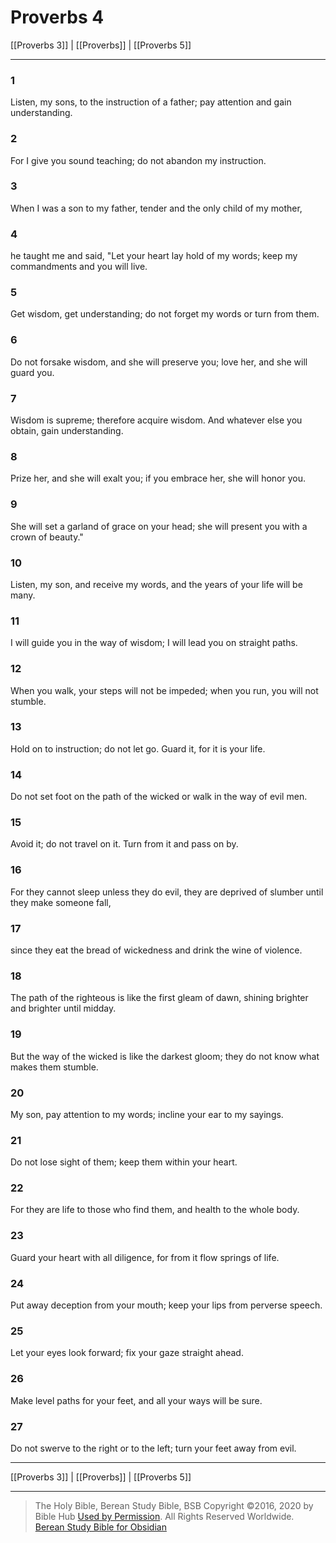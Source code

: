 # Proverbs 4

[[Proverbs 3]] | [[Proverbs]] | [[Proverbs 5]]

---

### 1
Listen, my sons, to the instruction of a father; pay attention and gain understanding.

### 2
For I give you sound teaching; do not abandon my instruction.

### 3
When I was a son to my father, tender and the only child of my mother,

### 4
he taught me and said, "Let your heart lay hold of my words; keep my commandments and you will live.

### 5
Get wisdom, get understanding; do not forget my words or turn from them.

### 6
Do not forsake wisdom, and she will preserve you; love her, and she will guard you.

### 7
Wisdom is supreme; therefore acquire wisdom. And whatever else you obtain, gain understanding.

### 8
Prize her, and she will exalt you; if you embrace her, she will honor you.

### 9
She will set a garland of grace on your head; she will present you with a crown of beauty."

### 10
Listen, my son, and receive my words, and the years of your life will be many.

### 11
I will guide you in the way of wisdom; I will lead you on straight paths.

### 12
When you walk, your steps will not be impeded; when you run, you will not stumble.

### 13
Hold on to instruction; do not let go. Guard it, for it is your life.

### 14
Do not set foot on the path of the wicked or walk in the way of evil men.

### 15
Avoid it; do not travel on it. Turn from it and pass on by.

### 16
For they cannot sleep unless they do evil, they are deprived of slumber until they make someone fall,

### 17
since they eat the bread of wickedness and drink the wine of violence.

### 18
The path of the righteous is like the first gleam of dawn, shining brighter and brighter until midday.

### 19
But the way of the wicked is like the darkest gloom; they do not know what makes them stumble.

### 20
My son, pay attention to my words; incline your ear to my sayings.

### 21
Do not lose sight of them; keep them within your heart.

### 22
For they are life to those who find them, and health to the whole body.

### 23
Guard your heart with all diligence, for from it flow springs of life.

### 24
Put away deception from your mouth; keep your lips from perverse speech.

### 25
Let your eyes look forward; fix your gaze straight ahead.

### 26
Make level paths for your feet, and all your ways will be sure.

### 27
Do not swerve to the right or to the left; turn your feet away from evil.

---

[[Proverbs 3]] | [[Proverbs]] | [[Proverbs 5]]

---

> The Holy Bible, Berean Study Bible, BSB
> Copyright &copy;2016, 2020 by Bible Hub
> [Used by Permission](https://berean.bible/terms.htm). All Rights Reserved Worldwide.
> [Berean Study Bible for Obsidian](https://github.com/gapmiss/berean-study-bible-for-obsidian)</small>

